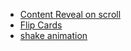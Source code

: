 - [Content Reveal on scroll](https://codewithmarish.com/post/scroll-reveal-hide-animation-nextjs)
- [Flip Cards](https://dev.to/mematthew123/how-to-3d-flip-cards-using-tailwind-css-a2f)
- [shake animation](https://css-tricks.com/snippets/css/shake-css-keyframe-animation/)
